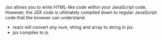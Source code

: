 
Jsx allows you to write HTML-like code within your JavaScript code. However, the JSX code is ultimately compiled down to regular JavaScript code that the browser can understand.


- react will convert any num, string and array to string in jsx.
- jsx compiles to js.
